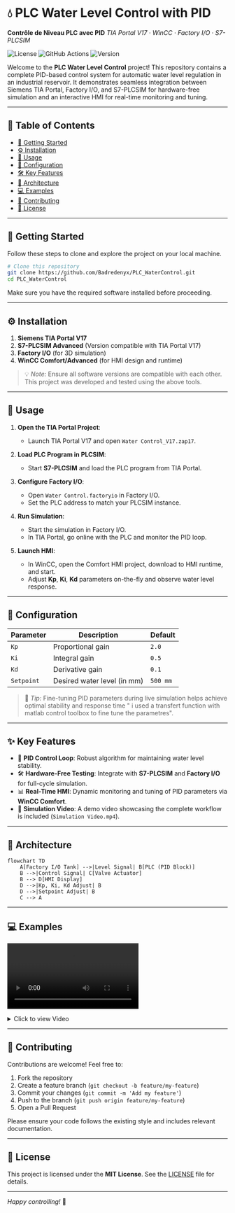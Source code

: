 
# 💧 PLC Water Level Control with PID

**Contrôle de Niveau PLC avec PID** 
_TIA Portal V17 · WinCC · Factory I/O · S7-PLCSIM_

![License](https://img.shields.io/badge/License-MIT-blue) ![GitHub Actions](https://img.shields.io/github/actions/workflow/status/Badredenyx/PLC_WaterControl/ci.yml?branch=main) ![Version](https://img.shields.io/badge/Version-1.0.0-green)

Welcome to the **PLC Water Level Control** project! This repository contains a complete PID-based control system for automatic water level regulation in an industrial reservoir. It demonstrates seamless integration between Siemens TIA Portal, Factory I/O, and S7-PLCSIM for hardware-free simulation and an interactive HMI for real-time monitoring and tuning.

---

## 📖 Table of Contents

- [🏁 Getting Started](#-getting-started)
- [⚙️ Installation](#%EF%B8%8F-installation)
- [🚀 Usage](#-usage)
- [🔧 Configuration](#-configuration)
- [🛠️ Key Features](#%EF%B8%8F-key-features)
- [📐 Architecture](#-architecture)
- [💻 Examples](#-examples)
- [🤝 Contributing](#%EF%B8%8F-contributing)
- [📜 License](#-license)

---

## 🏁 Getting Started

Follow these steps to clone and explore the project on your local machine.

```bash
# Clone this repository
git clone https://github.com/Badredenyx/PLC_WaterControl.git
cd PLC_WaterControl
```

Make sure you have the required software installed before proceeding.

---

## ⚙️ Installation

1. **Siemens TIA Portal V17**
2. **S7-PLCSIM Advanced** (Version compatible with TIA Portal V17)
3. **Factory I/O** (for 3D simulation)
4. **WinCC Comfort/Advanced** (for HMI design and runtime)

> 💡 _Note:_ Ensure all software versions are compatible with each other. This project was developed and tested using the above tools.

---

## 🚀 Usage

1. **Open the TIA Portal Project**:
   - Launch TIA Portal V17 and open `Water Control_V17.zap17`.

2. **Load PLC Program in PLCSIM**:
   - Start **S7-PLCSIM** and load the PLC program from TIA Portal.

3. **Configure Factory I/O**:
   - Open `Water Control.factoryio` in Factory I/O.
   - Set the PLC address to match your PLCSIM instance.

4. **Run Simulation**:
   - Start the simulation in Factory I/O.
   - In TIA Portal, go online with the PLC and monitor the PID loop.

5. **Launch HMI**:
   - In WinCC, open the Comfort HMI project, download to HMI runtime, and start.
   - Adjust **Kp**, **Ki**, **Kd** parameters on-the-fly and observe water level response.

---

## 🔧 Configuration

| Parameter | Description                                       | Default   |
|-----------|---------------------------------------------------|-----------|
| `Kp`      | Proportional gain                                  | `2.0`     |
| `Ki`      | Integral gain                                      | `0.5`     |
| `Kd`      | Derivative gain                                    | `0.1`     |
| `Setpoint`| Desired water level (in mm)                       | `500 mm`  |

> 📌 _Tip:_ Fine-tuning PID parameters during live simulation helps achieve optimal stability and response time " i used a transfert function with matlab control toolbox to fine tune the parametres".

---

## ✨ Key Features

- 🔄 **PID Control Loop**: Robust algorithm for maintaining water level stability.
- 🛠️ **Hardware-Free Testing**: Integrate with **S7-PLCSIM** and **Factory I/O** for full-cycle simulation.
- 📊 **Real-Time HMI**: Dynamic monitoring and tuning of PID parameters via **WinCC Comfort**.
- 🎥 **Simulation Video**: A demo video showcasing the complete workflow is included (`Simulation Video.mp4`).

---

## 📐 Architecture

```mermaid
flowchart TD
    A[Factory I/O Tank] -->|Level Signal| B[PLC (PID Block)]
    B -->|Control Signal| C[Valve Actuator]
    B --> D[HMI Display]
    D -->|Kp, Ki, Kd Adjust| B
    D -->|Setpoint Adjust| B
    C --> A
```

---

## 💻 Examples

![Test](SimulationVideo.mp4)

<details>
<summary>Click to view Video</summary>
</details>

---

## 🤝 Contributing

Contributions are welcome! Feel free to:

1. Fork the repository
2. Create a feature branch (`git checkout -b feature/my-feature`)
3. Commit your changes (`git commit -m 'Add my feature'`)
4. Push to the branch (`git push origin feature/my-feature`)
5. Open a Pull Request

Please ensure your code follows the existing style and includes relevant documentation.

---

## 📜 License

This project is licensed under the **MIT License**. See the [LICENSE](LICENSE) file for details.

---

*Happy controlling!* 🚀
